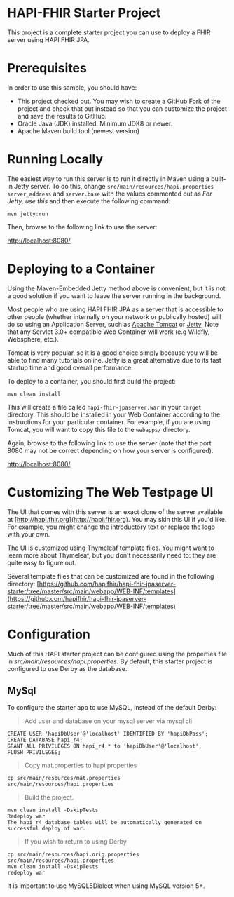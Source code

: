 # HAPI-FHIR Starter Project

This project is a complete starter project you can use to deploy a FHIR server using HAPI FHIR JPA.

# Prerequisites

In order to use this sample, you should have:

* This project checked out. You may wish to create a GitHub Fork of the project and check that out instead so that you can customize the project and save the results to GitHub.
* Oracle Java (JDK) installed: Minimum JDK8 or newer.
* Apache Maven build tool (newest version)

# Running Locally

The easiest way to run this server is to run it directly in Maven using a built-in Jetty server. To do this, change `src/main/resources/hapi.properties` `server_address` and `server.base` with the values commented out as *For Jetty, use this* and then execute the following command:

```
mvn jetty:run
```

Then, browse to the following link to use the server:

[http://localhost:8080/](http://localhost:8080/)

# Deploying to a Container

Using the Maven-Embedded Jetty method above is convenient, but it is not a good solution if you want to leave the server running in the background.

Most people who are using HAPI FHIR JPA as a server that is accessible to other people (whether internally on your network or publically hosted) will do so using an Application Server, such as [Apache Tomcat](http://tomcat.apache.org/) or [Jetty](https://www.eclipse.org/jetty/). Note that any Servlet 3.0+ compatible Web Container will work (e.g Wildfly, Websphere, etc.).

Tomcat is very popular, so it is a good choice simply because you will be able to find many tutorials online. Jetty is a great alternative due to its fast startup time and good overall performance.

To deploy to a container, you should first build the project:

```
mvn clean install
```

This will create a file called `hapi-fhir-jpaserver.war` in your `target` directory. This should be installed in your Web Container according to the instructions for your particular container. For example, if you are using Tomcat, you will want to copy this file to the `webapps/` directory.

Again, browse to the following link to use the server (note that the port 8080 may not be correct depending on how your server is configured).

[http://localhost:8080/](http://localhost:8080/)

# Customizing The Web Testpage UI

The UI that comes with this server is an exact clone of the server available at [http://hapi.fhir.org](http://hapi.fhir.org). You may skin this UI if you'd like. For example, you might change the introductory text or replace the logo with your own.

The UI is customized using [Thymeleaf](https://www.thymeleaf.org/) template files. You might want to learn more about Thymeleaf, but you don't necessarily need to: they are quite easy to figure out.

Several template files that can be customized are found in the following directory: [https://github.com/hapifhir/hapi-fhir-jpaserver-starter/tree/master/src/main/webapp/WEB-INF/templates](https://github.com/hapifhir/hapi-fhir-jpaserver-starter/tree/master/src/main/webapp/WEB-INF/templates)

# Configuration

Much of this HAPI starter project can be configured using the properties file in *src/main/resources/hapi.properties*. By default, this starter project is configured to use Derby as the database.

## MySql 

To configure the starter app to use MySQL, instead of the default Derby:

> Add user and database on your mysql server via mysql cli
```
CREATE USER 'hapiDbUser'@'localhost' IDENTIFIED BY 'hapiDbPass';
CREATE DATABASE hapi_r4;
GRANT ALL PRIVILEGES ON hapi_r4.* to 'hapiDbUser'@'localhost';
FLUSH PRIVILEGES;
```

> Copy mat.properties to hapi.properties
```
cp src/main/resources/mat.properties src/main/resources/hapi.properties
```

> Build the project.
```
mvn clean install -DskipTests
Redeploy war
The hapi_r4 database tables will be automatically generated on successful deploy of war.
```

> If you wish to return to using Derby
```
cp src/main/resources/hapi.orig.properties src/main/resources/hapi.properties
mvn clean install -DskipTests
redeploy war
```
It is important to use MySQL5Dialect when using MySQL version 5+.
